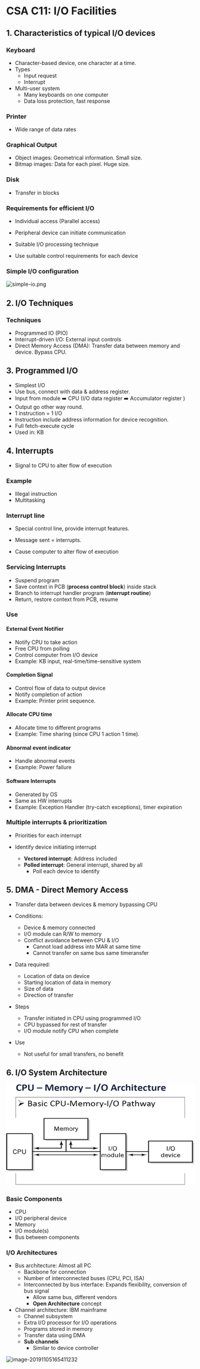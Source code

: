 # CSA C11: I/O Facilities

## 1. Characteristics of typical I/O devices

### Keyboard

- Character-based device, one character at a time.
- Types
  - Input request
  - Interrupt
- Multi-user system
  - Many keyboards on one computer
  - Data loss protection, fast response

### Printer

- Wide range of data rates

### Graphical Output

- Object images: Geometrical information. Small size.
- Bitmap images: Data for each pixel. Huge size.

### Disk

- Transfer in blocks

### Requirements for efficient I/O

- Individual access (Parallel access)
- Peripheral device can initiate communication

- Suitable I/O processing technique
- Use suitable control requirements for each device

### Simple I/O configuration

![simple-io.png](C:%5CUsers%5Cuser300%5Crepo%5Cdco-1820%5Cy2s2%5Ccsa%5Cnotes%5Cimg%5Cc11%5Csimple-io.png)

## 2. I/O Techniques

### Techniques

- Programmed IO (PIO)
- Interrupt-driven I/O: External input controls
- Direct Memory Access (DMA): Transfer data between memory and device. Bypass CPU.

## 3. Programmed I/O

- Simplest I/O
- Use bus, connect with data & address register.
- Input from module :arrow_right: CPU (I/O data register :arrow_right: Accumulator register )
- Output go other way round.
- 1 instruction = 1 I/O
- Instruction include address information for device recognition.
- Full fetch-execute cycle
- Used in: KB

## 4. Interrupts

- Signal to CPU to alter flow of execution

### Example

- Illegal instruction
- Multitasking

### Interrupt line

- Special control line, provide interrupt features.
- Message sent = interrupts.

- Cause computer to alter flow of execution

### Servicing Interrupts

- Suspend program
- Save context in PCB (**process control block**) inside stack
- Branch to interrupt handler program (**interrupt routine**)
- Return, restore context from PCB, resume

### Use

#### External Event Notifier

- Notify CPU to take action
- Free CPU from polling
- Control computer from I/O device
- Example: KB input, real-time/time-sensitive system

#### Completion Signal

- Control flow of data to output device
- Notify completion of action
- Example: Printer print sequence.

#### Allocate CPU time

- Allocate time to different programs
- Example: Time sharing (since CPU 1 action 1 time).

#### Abnormal event indicator

- Handle abnormal events
- Example: Power failure

#### Software Interrupts

- Generated by OS
- Same as HW interrupts
- Example: Exception Handler (try-catch exceptions), timer expiration

### Multiple interrupts & prioritization

- Priorities for each interrupt

- Identify device initiating interrupt
  - **Vectored interrupt**: Address included
  - **Polled interrupt**: General interrupt, shared by all
    - Poll each device to identify

## 5. DMA - Direct Memory Access

- Transfer data between devices & memory bypassing CPU
- Conditions:
  - Device & memory connected
  - I/O module can R/W to memory
  - Conflict avoidance between CPU & I/O
    - Cannot load address into MAR at same time
    - Cannot transfer on same bus same timeransfer
- Data required:
  - Location of data on device
  - Starting location of data in memory
  - Size of data
  - Direction of transfer

- Steps
  - Transfer initiated in CPU using programmed I/O
  - CPU bypassed for rest of transfer
  - I/O module notify CPU when complete
- Use
  - Not useful for small transfers, no benefit

## 6. I/O System Architecture

![cpu-memory-io-pathway.png](img/c11/cpu-memory-io-pathway.png)



### Basic Components

- CPU
- I/O peripheral device
- Memory
- I/O module(s)
- Bus between components

### I/O Architectures

- Bus architecture: Almost all PC
  - Backbone for connection
  - Number of interconnected buses (CPU, PCI, ISA)
  - Interconnected by bus interface: Expands flexibility, conversion of bus signal
    - Allow same bus, different vendors
    - **Open Architecture** concept
- Channel architecture: IBM mainframe
  - Channel subsystem
  - Extra I/O processor for I/O operations
  - Programs stored in memory
  - Transfer data using DMA
  - **Sub channels**
    - Similar to device controller

![image-20191105165411232](../../../../../AppData/Roaming/Typora/typora-user-images/image-20191105165411232.png)



